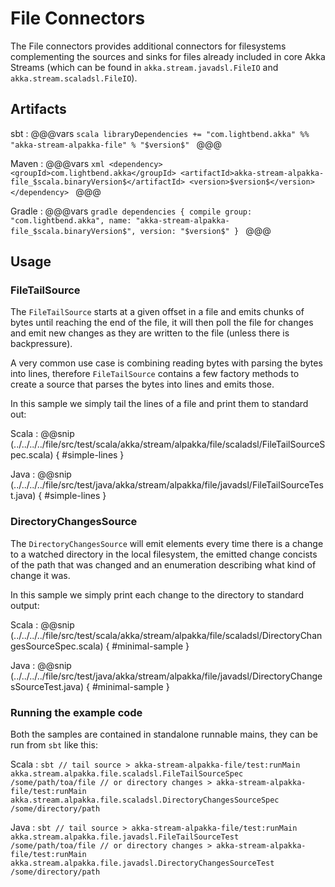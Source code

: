 # File Connectors

The File connectors provides additional connectors for filesystems complementing 
the sources and sinks for files already included in core Akka Streams 
(which can be found in `akka.stream.javadsl.FileIO` and `akka.stream.scaladsl.FileIO`).

## Artifacts

sbt
:   @@@vars
    ```scala
    libraryDependencies += "com.lightbend.akka" %% "akka-stream-alpakka-file" % "$version$"
    ```
    @@@

Maven
:   @@@vars
    ```xml
    <dependency>
      <groupId>com.lightbend.akka</groupId>
      <artifactId>akka-stream-alpakka-file_$scala.binaryVersion$</artifactId>
      <version>$version$</version>
    </dependency>
    ```
    @@@

Gradle
:   @@@vars
    ```gradle
    dependencies {
      compile group: "com.lightbend.akka", name: "akka-stream-alpakka-file_$scala.binaryVersion$", version: "$version$"
    }
    ```
    @@@

## Usage

### FileTailSource

The `FileTailSource` starts at a given offset in a file and emits chunks of bytes until reaching
the end of the file, it will then poll the file for changes and emit new changes as they are written
 to the file (unless there is backpressure).
 
A very common use case is combining reading bytes with parsing the bytes into lines, therefore 
`FileTailSource` contains a few factory methods to create a source that parses the bytes into
lines and emits those.

In this sample we simply tail the lines of a file and print them to standard out:

Scala
: @@snip (../../../../file/src/test/scala/akka/stream/alpakka/file/scaladsl/FileTailSourceSpec.scala) { #simple-lines }

Java
: @@snip (../../../../file/src/test/java/akka/stream/alpakka/file/javadsl/FileTailSourceTest.java) { #simple-lines }


### DirectoryChangesSource

The `DirectoryChangesSource` will emit elements every time there is a change to a watched directory
in the local filesystem, the emitted change concists of the path that was changed and an enumeration 
describing what kind of change it was.

In this sample we simply print each change to the directory to standard output:

Scala
: @@snip (../../../../file/src/test/scala/akka/stream/alpakka/file/scaladsl/DirectoryChangesSourceSpec.scala) { #minimal-sample }

Java
: @@snip (../../../../file/src/test/java/akka/stream/alpakka/file/javadsl/DirectoryChangesSourceTest.java) { #minimal-sample }


### Running the example code

Both the samples are contained in standalone runnable mains, they can be run
 from `sbt` like this:
 
Scala
:   ```
    sbt
    // tail source
    > akka-stream-alpakka-file/test:runMain akka.stream.alpakka.file.scaladsl.FileTailSourceSpec /some/path/toa/file
    // or directory changes
    > akka-stream-alpakka-file/test:runMain akka.stream.alpakka.file.scaladsl.DirectoryChangesSourceSpec /some/directory/path
    ```

Java
:   ```
    sbt
    // tail source
    > akka-stream-alpakka-file/test:runMain akka.stream.alpakka.file.javadsl.FileTailSourceTest /some/path/toa/file
    // or directory changes
    > akka-stream-alpakka-file/test:runMain akka.stream.alpakka.file.javadsl.DirectoryChangesSourceTest /some/directory/path
    ```
